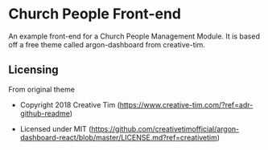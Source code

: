 # Church People Front-end

An example front-end for a Church People Management Module. It is based off a free theme called argon-dashboard from creative-tim.  

## Licensing

From original theme
- Copyright 2018 Creative Tim (https://www.creative-tim.com/?ref=adr-github-readme)

- Licensed under MIT (https://github.com/creativetimofficial/argon-dashboard-react/blob/master/LICENSE.md?ref=creativetim)
